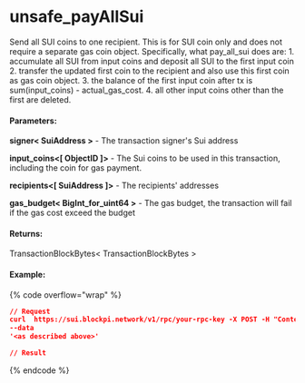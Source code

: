 # unsafe\_payAllSui

Send all SUI coins to one recipient. This is for SUI coin only and does not require a separate gas coin object. Specifically, what pay\_all\_sui does are: 1. accumulate all SUI from input coins and deposit all SUI to the first input coin 2. transfer the updated first coin to the recipient and also use this first coin as gas coin object. 3. the balance of the first input coin after tx is sum(input\_coins) - actual\_gas\_cost. 4. all other input coins other than the first are deleted.

#### **Parameters:**

**signer< SuiAddress >** - The transaction signer's Sui address&#x20;

**input\_coins<\[ ObjectID ]>** - The Sui coins to be used in this transaction, including the coin for gas payment.

**recipients<\[ SuiAddress ]>** - The recipients' addresses

**gas\_budget< BigInt\_for\_uint64 >** - The gas budget, the transaction will fail if the gas cost exceed the budget&#x20;

#### **Returns:**

TransactionBlockBytes< TransactionBlockBytes >

#### Example:

{% code overflow="wrap" %}
```json
// Request
curl  https://sui.blockpi.network/v1/rpc/your-rpc-key -X POST -H "Content-Type: application/json" 
--data 
'<as described above>'

// Result

```
{% endcode %}
